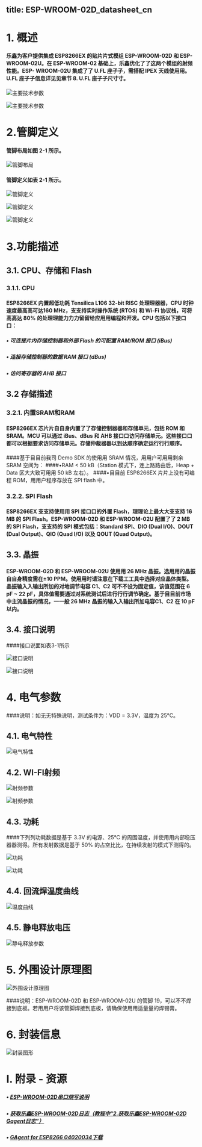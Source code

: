 title: ESP-WROOM-02D_datasheet_cn
---

# 1.	概述 
#### 乐鑫为客户提供集成 ESP8266EX 的贴⽚片式模组 ESP-WROOM-02D 和 ESP-WROOM-02U。在 ESP-WROOM-02 基础上，乐鑫优化了了这两个模组的射频性能。ESP- WROOM-02U 集成了了 U.FL 座⼦子，需搭配 IPEX 天线使⽤用。U.FL 座⼦子信息详⻅见章节 8. U.FL 座⼦子尺⼨寸。

![主要技术参数 ](http://docs.gizwits.com/assets/zh-cn/module_source/ESP-WROOM-02D/datasheet_1.png)

![主要技术参数 ](http://docs.gizwits.com/assets/zh-cn/module_source/ESP-WROOM-02D/datasheet_2.png)

# 2.管脚定义

#### 管脚布局如图 2-1 所示。

![管脚布局 ](http://docs.gizwits.com/assets/zh-cn/module_source/ESP-WROOM-02D/datasheet_3.png)

#### 管脚定义如表 2-1 所示。

![管脚定义 ](http://docs.gizwits.com/assets/zh-cn/module_source/ESP-WROOM-02D/datasheet_4.png)

![管脚定义 ](http://docs.gizwits.com/assets/zh-cn/module_source/ESP-WROOM-02D/datasheet_5.png)

![管脚定义 ](http://docs.gizwits.com/assets/zh-cn/module_source/ESP-WROOM-02D/datasheet_6.png)

# 3.功能描述
## 3.1. CPU、存储和 Flash

### 3.1.1. CPU

#### ESP8266EX 内置超低功耗 Tensilica L106 32-bit RISC 处理理器器，CPU 时钟速度最⾼高可达160 MHz，⽀支持实时操作系统 (RTOS) 和 Wi-Fi 协议栈，可将⾼高达 80% 的处理理能⼒力力留留给应⽤用编程和开发。CPU 包括以下接⼝口：

##### • 可连接片内存储控制器和外部 Flash 的可配置 RAM/ROM 接口 (iBus)

##### • 连接存储控制器的数据 RAM 接口 (dBus)

##### • 访问寄存器的 AHB 接口

## 3.2 存储描述
### 3.2.1. 内置SRAM和RAM

#### ESP8266EX 芯⽚片⾃自身内置了了存储控制器器和存储单元，包括 ROM 和 SRAM。MCU 可以通过 iBus、dBus 和 AHB 接⼝口访问存储单元。这些接⼝口都可以根据要求访问存储单元。存储仲裁器器以到达顺序确定运⾏行行顺序。
####基于⽬目前我司 Demo SDK 的使⽤用 SRAM 情况，⽤用户可⽤用剩余 SRAM 空间为：
####•RAM < 50 kB（Station 模式下，连上路路由后，Heap + Data 区⼤大致可⽤用 50 kB 左右）。
####•⽬目前 ESP8266EX ⽚片上没有可编程 ROM，⽤用户程序存放在 SPI flash 中。

### 3.2.2. SPI Flash

#### ESP8266EX ⽀支持使⽤用 SPI 接⼝口的外置 Flash，理理论上最⼤大⽀支持 16 MB 的 SPI Flash。ESP-WROOM-02D 和 ESP-WROOM-02U 配置了了 2 MB 的 SPI Flash，⽀支持的 SPI 模式包括：Standard SPI、DIO (Dual I/O)、DOUT (Dual Output)、QIO (Quad I/O) 以及 QOUT (Quad Output)。

## 3.3. 晶振
#### ESP-WROOM-02D 和 ESP-WROOM-02U 使⽤用 26 MHz 晶振。选⽤用的晶振⾃自身精度需在±10  PPM。使⽤用时请注意在下载⼯工具中选择对应晶体类型。晶振输⼊入输出所加的对地调节电容 C1、C2 可不不设为固定值，该值范围在 6 pF ~ 22 pF，具体值需要通过对系统测试后进⾏行行调节确定。基于⽬目前市场中主流晶振的情况，⼀一般 26 MHz 晶振的输⼊入输出所加电容C1、C2 在 10 pF 以内。

## 3.4. 接口说明
####接口说面如表3-1所示

![接口说明 ](http://docs.gizwits.com/assets/zh-cn/module_source/ESP-WROOM-02D/datasheet_7.png)

![接口说明 ](http://docs.gizwits.com/assets/zh-cn/module_source/ESP-WROOM-02D/datasheet_8.png)

# 4. 电气参数
####说明：如⽆无特殊说明，测试条件为：VDD = 3.3V，温度为 25°C。

## 4.1. 电气特性

![电气特性 ](http://docs.gizwits.com/assets/zh-cn/module_source/ESP-WROOM-02D/datasheet_9.png)

## 4.2. WI-FI射频

![射频参数 ](http://docs.gizwits.com/assets/zh-cn/module_source/ESP-WROOM-02D/datasheet_10.png)

![射频参数 ](http://docs.gizwits.com/assets/zh-cn/module_source/ESP-WROOM-02D/datasheet_11.png)

## 4.3. 功耗
####下列列功耗数据是基于 3.3V 的电源、25°C 的周围温度，并使⽤用内部稳压器器测得。所有发射数据是基于 50% 的占空⽐比，在持续发射的模式下测得的。

![功耗 ](http://docs.gizwits.com/assets/zh-cn/module_source/ESP-WROOM-02D/datasheet_12.png)

![功耗 ](http://docs.gizwits.com/assets/zh-cn/module_source/ESP-WROOM-02D/datasheet_13.png)

## 4.4. 回流焊温度曲线

![温度曲线 ](http://docs.gizwits.com/assets/zh-cn/module_source/ESP-WROOM-02D/datasheet_14.png)

## 4.5. 静电释放电压

![静电释放参数 ](http://docs.gizwits.com/assets/zh-cn/module_source/ESP-WROOM-02D/datasheet_15.png)

# 5. 外围设计原理图

![外围设计原理图 ](http://docs.gizwits.com/assets/zh-cn/module_source/ESP-WROOM-02D/datasheet_16.png)

####说明：ESP-WROOM-02D 和 ESP-WROOM-02U 的管脚 19，可以不不焊接到底板。若⽤用户将该管脚焊接到底板，请确保使⽤用适量量的焊锡膏。

# 6. 封装信息

![封装图形 ](http://docs.gizwits.com/assets/zh-cn/module_source/ESP-WROOM-02D/datasheet_17.png)

# I. 附录 - 资源

##### • [ESP-WROOM-02D串口烧写说明](http://docs.gizwits.com/zh-cn/deviceDev/debug/ESP-WROOM-02Duart.html)

##### • [获取乐鑫ESP-WROOM-02D日志（教程中“2.获取乐鑫ESP-WROOM-02D Gagent日志”）](http://docs.gizwits.com/zh-cn/deviceDev/%E9%80%9A%E8%AE%AF%E6%A8%A1%E7%BB%84%E8%B0%83%E8%AF%95%E6%97%A5%E5%BF%97%E6%8A%93%E5%8F%96%E6%95%99%E7%A8%8B.html)

##### • [GAgent for ESP8266 04020034下载](http://goms-1251025085.cosgz.myqcloud.com/GAgent_00ESP826_04020034-1529147544607.rar)
